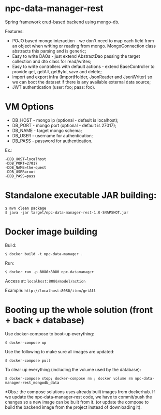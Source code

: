 # npc-data-manager-rest
Spring framework crud-based backend using mongo-db.

Features:

- POJO based mongo interaction - we don't need to map each field from an object when writing
or reading from mongo. MongoConnection class abstracts this parsing and is generic;
- Easy to write DAOs - just extend AbstractDao<T> passing the target collection and dto class for read/writes;
- Easy to write controllers with default actions - extend BaseController<T> to provide get, 
getAll, getById, save and delete;
- Import and export infra (ImportHolder, JsonReader and JsonWriter) so we can boot the dataset if
there is any available external data source;
- JWT authentication (user: foo; pass: foo).


# VM Options

- DB_HOST - mongo ip (optional - default is localhost);
- DB_PORT - mongo port (optional - default is 27017);
- DB_NAME - target mongo schema;
- DB_USER - username for authentication;
- DB_PASS - password for authentication.

Ex.:
```
-DDB_HOST=localhost
-DDB_PORT=27017
-DDB_NAME=the-quest
-DDB_USER=root
-DDB_PASS=pass
```

# Standalone executable JAR building:

```
$ mvn clean package
$ java -jar target/npc-data-manager-rest-1.0-SNAPSHOT.jar
```

# Docker image building

Build:
```
$ docker build -t npc-data-manager .
```

Run:

```
$ docker run -p 8080:8080 npc-datamanager
```

Access at: ``localhost:8080/model/action``

Example: ``http://localhost:8080/item/getAll``

# Booting up the whole solution (front + back + database)

Use docker-compose to boot-up everything:

```
$ docker-compose up
```

Use the following to make sure all images are updated:
```
$ docker-compose pull
```

To clear up everything (including the volume used by the database):

```
$ docker-compose stop; docker-compose rm ; docker volume rm npc-data-manager-rest_mongodb_data
```

*Obs.: the compose solutions uses already built images from dockerhub. If we update the npc-data-manager-rest
code, we have to commit/push the changes so a new image can be built from it. (or update the compose to build
the backend image from the project instead of downloading it).
